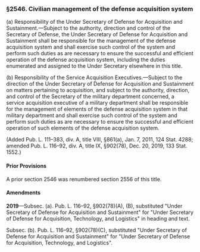 ### §2546. Civilian management of the defense acquisition system ###

(a) Responsibility of the Under Secretary of Defense for Acquisition and Sustainment.—Subject to the authority, direction and control of the Secretary of Defense, the Under Secretary of Defense for Acquisition and Sustainment shall be responsible for the management of the defense acquisition system and shall exercise such control of the system and perform such duties as are necessary to ensure the successful and efficient operation of the defense acquisition system, including the duties enumerated and assigned to the Under Secretary elsewhere in this title.

(b) Responsibility of the Service Acquisition Executives.—Subject to the direction of the Under Secretary of Defense for Acquisition and Sustainment on matters pertaining to acquisition, and subject to the authority, direction, and control of the Secretary of the military department concerned, a service acquisition executive of a military department shall be responsible for the management of elements of the defense acquisition system in that military department and shall exercise such control of the system and perform such duties as are necessary to ensure the successful and efficient operation of such elements of the defense acquisition system.

(Added Pub. L. 111–383, div. A, title VIII, §861(a), Jan. 7, 2011, 124 Stat. 4288; amended Pub. L. 116–92, div. A, title IX, §902(78), Dec. 20, 2019, 133 Stat. 1552.)

#### Prior Provisions ####

A prior section 2546 was renumbered section 2556 of this title.

#### Amendments ####

**2019**—Subsec. (a). Pub. L. 116–92, §902(78)(A), (B), substituted "Under Secretary of Defense for Acquisition and Sustainment" for "Under Secretary of Defense for Acquisition, Technology, and Logistics" in heading and text.

Subsec. (b). Pub. L. 116–92, §902(78)(C), substituted "Under Secretary of Defense for Acquisition and Sustainment" for "Under Secretary of Defense for Acquisition, Technology, and Logistics".